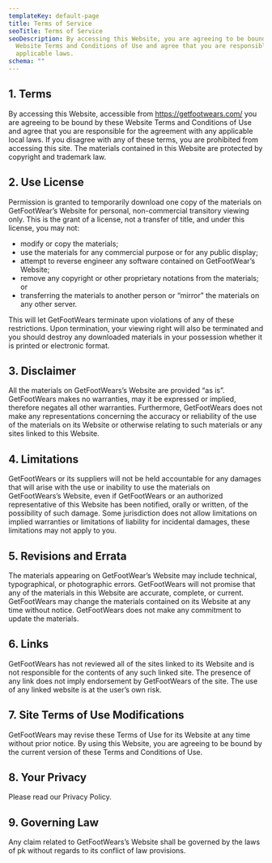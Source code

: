 ```yaml
---
templateKey: default-page
title: Terms of Service
seoTitle: Terms of Service
seoDescription: By accessing this Website, you are agreeing to be bound by these
  Website Terms and Conditions of Use and agree that you are responsible for
  applicable laws.
schema: ""
---
```

## 1. Terms

By accessing this Website, accessible from <https://getfootwears.com/> you are agreeing to be bound by these Website Terms and Conditions of Use and agree that you are responsible for the agreement with any applicable local laws. If you disagree with any of these terms, you are prohibited from accessing this site. The materials contained in this Website are protected by copyright and trademark law.

## 2. Use License

Permission is granted to temporarily download one copy of the materials on GetFootWear’s Website for personal, non-commercial transitory viewing only. This is the grant of a license, not a transfer of title, and under this license, you may not:

* modify or copy the materials;
* use the materials for any commercial purpose or for any public display;
* attempt to reverse engineer any software contained on GetFootWear’s Website;
* remove any copyright or other proprietary notations from the materials; or
* transferring the materials to another person or “mirror” the materials on any other server.

This will let GetFootWears terminate upon violations of any of these restrictions. Upon termination, your viewing right will also be terminated and you should destroy any downloaded materials in your possession whether it is printed or electronic format.

## 3. Disclaimer

All the materials on GetFootWears’s Website are provided “as is”. GetFootWears makes no warranties, may it be expressed or implied, therefore negates all other warranties. Furthermore, GetFootWears does not make any representations concerning the accuracy or reliability of the use of the materials on its Website or otherwise relating to such materials or any sites linked to this Website.

## 4. Limitations

GetFootWears or its suppliers will not be held accountable for any damages that will arise with the use or inability to use the materials on GetFootWears’s Website, even if GetFootWears or an authorized representative of this Website has been notified, orally or written, of the possibility of such damage. Some jurisdiction does not allow limitations on implied warranties or limitations of liability for incidental damages, these limitations may not apply to you.

## 5. Revisions and Errata

The materials appearing on GetFootWear’s Website may include technical, typographical, or photographic errors. GetFootWears will not promise that any of the materials in this Website are accurate, complete, or current. GetFootWears may change the materials contained on its Website at any time without notice. GetFootWears does not make any commitment to update the materials.

## 6. Links

GetFootWears has not reviewed all of the sites linked to its Website and is not responsible for the contents of any such linked site. The presence of any link does not imply endorsement by GetFootWears of the site. The use of any linked website is at the user’s own risk.

## 7. Site Terms of Use Modifications

GetFootWears may revise these Terms of Use for its Website at any time without prior notice. By using this Website, you are agreeing to be bound by the current version of these Terms and Conditions of Use.

## 8. Your Privacy

Please read our Privacy Policy.

## 9. Governing Law

Any claim related to GetFootWears’s Website shall be governed by the laws of pk without regards to its conflict of law provisions.